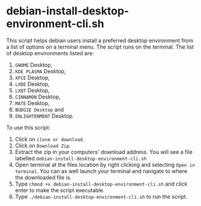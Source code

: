# debian-install-desktop-environment-cli.sh

This script helps debian users install a preferred desktop environment from a list of options on a terminal menu. The script runs on the terminal. The list of desktop environments listed are:
  1. `GNOME` Desktop,
  2. `KDE PLASMA` Desktop,
  3. `XFCE` Desktop,
  4. `LXDE` Desktop,
  5. `LXQT` Desktop,
  6. `CINNAMON` Desktop,
  7. `MATE` Desktop,
  8. `BUDGIE Desktop` and
  9. `ENLIGHTENMENT` Desktop.
  


To use this script:
  1. Click on `clone or download`.
  2. Click on `Download Zip`.
  3. Extract the zip in your computers' download address. You will see a file labelled `debian-install-desktop-environment-cli.sh`
  4. Open terminal at the files location by right clicking and selecting `Open in terminal`. You can as well launch your terminal and navigate to where the downloaded file is.
  5. Type `chmod +x debian-install-desktop-environment-cli.sh` and click enter to make the script executable.
  6. Type `./debian-install-desktop-environment-cli.sh` to run the script.

